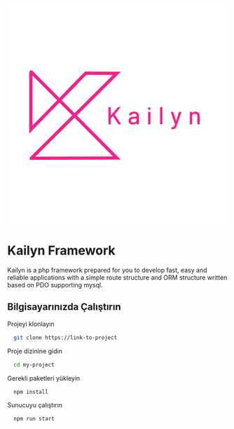 
![Logo](https://github.com/abdullahozcan/Kailyn/blob/main/public/Kailyn.png?raw=true)

    
# Kailyn Framework

Kailyn is a php framework prepared for you to develop fast, easy and reliable applications with a simple route structure and ORM structure written based on PDO supporting mysql.
## Bilgisayarınızda Çalıştırın

Projeyi klonlayın

```bash
  git clone https://link-to-project
```

Proje dizinine gidin

```bash
  cd my-project
```

Gerekli paketleri yükleyin

```bash
  npm install
```

Sunucuyu çalıştırın

```bash
  npm run start
```

  